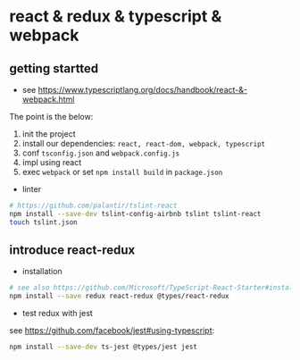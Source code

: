 # react & redux & typescript & webpack

## getting startted

+ see https://www.typescriptlang.org/docs/handbook/react-&-webpack.html

The point is the below:

1. init the project
2. install our dependencies: `react, react-dom, webpack, typescript`
3. conf `tsconfig.json` and `webpack.config.js`
4. impl using react
5. exec `webpack` or set `npm install build` in `package.json`


+ linter

```bash
# https://github.com/palantir/tslint-react
npm install --save-dev tslint-config-airbnb tslint tslint-react
touch tslint.json
```


## introduce react-redux

+ installation

```bash
# see also https://github.com/Microsoft/TypeScript-React-Starter#installing-redux
npm install --save redux react-redux @types/react-redux
```

+ test redux with jest

see https://github.com/facebook/jest#using-typescript:

```bash
npm install --save-dev ts-jest @types/jest jest
```
